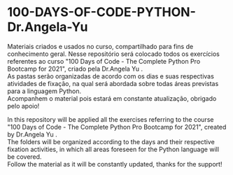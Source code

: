 # 100-DAYS-OF-CODE-PYTHON-Dr.Angela-Yu
Materiais criados e usados no curso, compartilhado para fins de conhecimento geral.
Nesse repositório será colocado todos os exercícios referentes ao curso "100 Days of Code - The Complete Python Pro Bootcamp for 2021", criado pela Dr.Angela Yu .<br>
As pastas serão organizadas de acordo com os dias e suas respectivas atividades de fixação, na qual será abordada sobre todas áreas previstas para a linguagem Python.<br>
Acompanhem o material pois estará em constante atualização, obrigado pelo apoio!

In this repository will be applied all the exercises referring to the course "100 Days of Code - The Complete Python Pro Bootcamp for 2021", created by Dr.Angela Yu .<br>
The folders will be organized according to the days and their respective fixation activities, in which all areas foreseen for the Python language will be covered.<br>
Follow the material as it will be constantly updated, thanks for the support!
